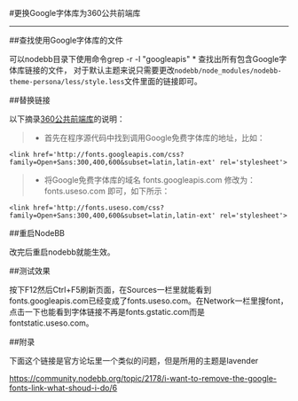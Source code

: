 #更换Google字体库为360公共前端库

---

##查找使用Google字体库的文件

可以nodebb目录下使用命令grep -r -l "googleapis" * 查找出所有包含Google字体库链接的文件，
对于默认主题来说只需要更改`nodebb/node_modules/nodebb-theme-persona/less/style.less`文件里面的链接即可。

##替换链接

以下摘录[360公共前端库](http://libs.useso.com/ "360公共前端库")的说明：

>* 首先在程序源代码中找到调用Google免费字体库的地址，比如：

	<link href='http://fonts.googleapis.com/css?family=Open+Sans:300,400,600&subset=latin,latin-ext' rel='stylesheet'>

>* 将Google免费字体库的域名 fonts.googleapis.com 修改为：fonts.useso.com 即可，如下所示：
 
	<link href='http://fonts.useso.com/css?family=Open+Sans:300,400,600&subset=latin,latin-ext' rel='stylesheet'>

##重启NodeBB

改完后重启nodebb就能生效。

##测试效果

按下F12然后Ctrl+F5刷新页面，在Sources一栏里就能看到fonts.googleapis.com已经变成了fonts.useso.com。在Network一栏里搜font，点击一下也能看到字体链接不再是fonts.gstatic.com而是fontstatic.useso.com。

##附录

下面这个链接是官方论坛里一个类似的问题，但是所用的主题是lavender

https://community.nodebb.org/topic/2178/i-want-to-remove-the-google-fonts-link-what-shoud-i-do/6